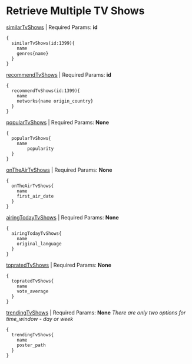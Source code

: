 # Retrieve Multiple TV Shows

[similarTvShows](https://developers.themoviedb.org/3/tv/get-similar-tv-shows) | Required Params: **id**
```
{
  similarTvShows(id:1399){
    name
    genres{name}
  }
}
```

[recommendTvShows](https://developers.themoviedb.org/3/tv/get-tv-recommendations) | Required Params: **id**
```
{
  recommendTvShows(id:1399){
    name
    networks{name origin_country}
  }
}
```

[popularTvShows](https://developers.themoviedb.org/3/tv/get-popular-tv-shows) | Required Params: **None**
```
{
  popularTvShows{
    name
		popularity
  }
}
```

[onTheAirTvShows](https://developers.themoviedb.org/3/tv/get-tv-on-the-air) | Required Params: **None**
```
{
  onTheAirTvShows{
    name
    first_air_date
  }
}
```

[airingTodayTvShows](https://developers.themoviedb.org/3/tv/get-tv-airing-today) | Required Params: **None**
```
{
  airingTodayTvShows{
    name
    original_language
  }
}
```

[topratedTvShows](https://developers.themoviedb.org/3/tv/get-top-rated-tv) | Required Params: **None**
```
{
  topratedTvShows{
    name
    vote_average
  }
}
```

[trendingTvShows](https://developers.themoviedb.org/3/trending/get-trending) | Required Params: **None**
*There are only two options for time_window - day or week*
```
{
  trendingTvShows{
    name
    poster_path
  }
}
```